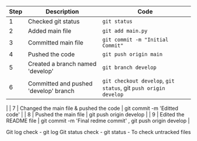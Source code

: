 | Step        | Description                              | Code                   |
|-------------|------------------------------------------|------------------------|
| 1           | Checked git status                      | `git status`           |
| 2           | Added main file                         | `git add main.py`      |
| 3           | Committed main file                     | `git commit -m "Initial Commit"` |
| 4           | Pushed the code                         | `git push origin main` |
| 5           | Created a branch named 'develop'        | `git branch develop` |
| 6           | Committed and pushed 'develop' branch   |  `git checkout develop`, `git status`,  git `push origin develop`
 |
| 7           | Changed the main file & pushed the code    | git commit -m 'Editted code' |
| 8           | Pushed the main file                    | git push origin develop |
| 9           | Edited the README file                  | git commit -m 'Final redme commit' , git push origin develop |


Git log check - git log 
Git status check - git status - To check untracked files